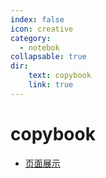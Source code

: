 ```yaml
---
index: false
icon: creative
category:
  - notebok
collapsable: true
dir: 
    text: copybook
    link: true
---
```


# copybook

- [页面展示](page.md)


